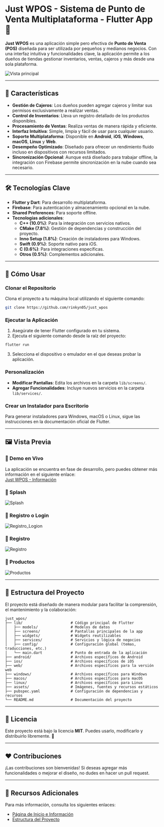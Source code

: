 # Just WPOS - Sistema de Punto de Venta Multiplataforma - Flutter App 🚀

**Just WPOS** es una aplicación simple pero efectiva de **Punto de Venta (POS)** diseñada para ser utilizada por pequeños y medianos negocios. Con una interfaz intuitiva y funcionalidades clave, la aplicación permite a los dueños de tiendas gestionar inventarios, ventas, cajeros y más desde una sola plataforma.

![Vista principal](https://raw.githubusercontent.com/rinkyn05/jwp-pos-offline/refs/heads/main/assets/app_screenshot/basic%20pos%20home.png)

---

## 🌟 Características

- **Gestión de Cajeros**: Los dueños pueden agregar cajeros y limitar sus permisos exclusivamente a realizar ventas.
- **Control de Inventarios**: Lleva un registro detallado de los productos disponibles.
- **Procesamiento de Ventas**: Realiza ventas de manera rápida y eficiente.
- **Interfaz Intuitiva**: Simple, limpia y fácil de usar para cualquier usuario.
- **Soporte Multiplataforma**: Disponible en **Android**, **iOS**, **Windows**, **macOS**, **Linux** y **Web**.
- **Desempeño Optimizado**: Diseñado para ofrecer un rendimiento fluido incluso en dispositivos con recursos limitados.
- **Sincronización Opcional**: Aunque está diseñado para trabajar offline, la integración con Firebase permite sincronización en la nube cuando sea necesario.

---

## 🛠️ Tecnologías Clave

- **Flutter y Dart**: Para desarrollo multiplataforma.
- **Firebase**: Para autenticación y almacenamiento opcional en la nube.
- **Shared Preferences**: Para soporte offline.
- **Tecnologías adicionales**:
  - **C++ (10.0%)**: Para la integración con servicios nativos.
  - **CMake (7.8%)**: Gestión de dependencias y construcción del proyecto.
  - **Inno Setup (1.8%)**: Creación de instaladores para Windows.
  - **Swift (0.9%)**: Soporte nativo para iOS.
  - **C (0.6%)**: Para integraciones específicas.
  - **Otros (0.5%)**: Complementos adicionales.

---

## 🚀 Cómo Usar

### Clonar el Repositorio
Clona el proyecto a tu máquina local utilizando el siguiente comando:

```bash
git clone https://github.com/rinkyn05/just_wpos
```

### Ejecutar la Aplicación

1. Asegúrate de tener Flutter configurado en tu sistema.
2. Ejecuta el siguiente comando desde la raíz del proyecto:

```bash
flutter run
```

3. Selecciona el dispositivo o emulador en el que deseas probar la aplicación.

### Personalización

- **Modificar Pantallas**: Edita los archivos en la carpeta `lib/screens/`.
- **Agregar Funcionalidades**: Incluye nuevos servicios en la carpeta `lib/services/`.

### Crear un Instalador para Escritorio

Para generar instaladores para Windows, macOS o Linux, sigue las instrucciones en la documentación oficial de Flutter.

---

## 🖼️ Vista Previa

### 📌 Demo en Vivo
La aplicación se encuentra en fase de desarrollo, pero puedes obtener más información en el siguiente enlace:  
[Just WPOS - Información](https://rinkyn05.github.io/jwp-pos-offline/)

### 📄 Splash
![Splash](https://raw.githubusercontent.com/rinkyn05/jwp-pos-offline/refs/heads/main/assets/app_screenshot/basic%20pos%20splash.png)

### 📄 Registro o Login
![Registro_Logion](https://raw.githubusercontent.com/rinkyn05/jwp-pos-offline/refs/heads/main/assets/app_screenshot/basic%20pos%20login%20or%20register.png)

### 📄 Registro
![Registro](https://raw.githubusercontent.com/rinkyn05/jwp-pos-offline/refs/heads/main/assets/app_screenshot/basic%20pos%20register.png)

### 📄 Productos
![Productos](https://raw.githubusercontent.com/rinkyn05/jwp-pos-offline/refs/heads/main/assets/app_screenshot/basic%20pos%20products.png)

---

## 💾 Estructura del Proyecto

El proyecto está diseñado de manera modular para facilitar la comprensión, el mantenimiento y la colaboración:

```plaintext
just_wpos/
├── lib/                      # Código principal de Flutter
│   ├── models/               # Modelos de datos
│   ├── screens/              # Pantallas principales de la app
│   ├── widgets/              # Widgets reutilizables
│   ├── services/             # Servicios y lógica de negocios
│   ├── config/               # Configuración global (temas, traducciones, etc.)
│   └── main.dart             # Punto de entrada de la aplicación
├── android/                  # Archivos específicos de Android
├── ios/                      # Archivos específicos de iOS
├── web/                      # Archivos específicos para la versión web
├── windows/                  # Archivos específicos para Windows
├── macos/                    # Archivos específicos para macOS
├── linux/                    # Archivos específicos para Linux
├── assets/                   # Imágenes, fuentes y recursos estáticos
├── pubspec.yaml              # Configuración de dependencias y recursos
└── README.md                 # Documentación del proyecto
```

---

## 📝 Licencia

Este proyecto está bajo la licencia **MIT**. Puedes usarlo, modificarlo y distribuirlo libremente. 🎉

---

## ❤️ Contribuciones

¡Las contribuciones son bienvenidas! Si deseas agregar más funcionalidades o mejorar el diseño, no dudes en hacer un pull request.

---

## 📖 Recursos Adicionales

Para más información, consulta los siguientes enlaces:

- [Página de Inicio e Información](https://rinkyn05.github.io/app/)
- [Estructura del Proyecto](#-estructura-del-proyecto)
